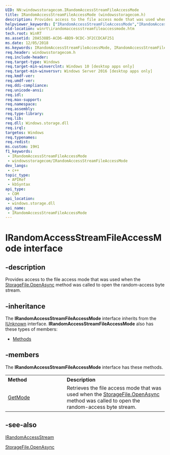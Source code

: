 ```yaml
---
UID: NN:windowsstoragecom.IRandomAccessStreamFileAccessMode
title: IRandomAccessStreamFileAccessMode (windowsstoragecom.h)
description: Provides access to the file access mode that was used when the StorageFile.OpenAsync method was called to open the random-access byte stream.
helpviewer_keywords: ["IRandomAccessStreamFileAccessMode","IRandomAccessStreamFileAccessMode interface [Windows Runtime]","IRandomAccessStreamFileAccessMode interface [Windows Runtime]","described","windowsstoragecom/IRandomAccessStreamFileAccessMode","winrt.irandomaccessstreamfileaccessmode"]
old-location: winrt\irandomaccessstreamfileaccessmode.htm
tech.root: WinRT
ms.assetid: 20A538B5-ACD6-4BD9-9CDC-3F2CCDCAF251
ms.date: 12/05/2018
ms.keywords: IRandomAccessStreamFileAccessMode, IRandomAccessStreamFileAccessMode interface [Windows Runtime], IRandomAccessStreamFileAccessMode interface [Windows Runtime],described, windowsstoragecom/IRandomAccessStreamFileAccessMode, winrt.irandomaccessstreamfileaccessmode
req.header: windowsstoragecom.h
req.include-header: 
req.target-type: Windows
req.target-min-winverclnt: Windows 10 [desktop apps only]
req.target-min-winversvr: Windows Server 2016 [desktop apps only]
req.kmdf-ver: 
req.umdf-ver: 
req.ddi-compliance: 
req.unicode-ansi: 
req.idl: 
req.max-support: 
req.namespace: 
req.assembly: 
req.type-library: 
req.lib: 
req.dll: Windows.storage.dll
req.irql: 
targetos: Windows
req.typenames: 
req.redist: 
ms.custom: 19H1
f1_keywords:
 - IRandomAccessStreamFileAccessMode
 - windowsstoragecom/IRandomAccessStreamFileAccessMode
dev_langs:
 - c++
topic_type:
 - APIRef
 - kbSyntax
api_type:
 - COM
api_location:
 - windows.storage.dll
api_name:
 - IRandomAccessStreamFileAccessMode
---
```


# IRandomAccessStreamFileAccessMode interface


## -description

Provides access to the file access mode that was used when the <a href="https://docs.microsoft.com/uwp/api/windows.storage.storagefile.openasync">StorageFile.OpenAsync</a> method was called to open the random-access byte stream.

## -inheritance

The <b xmlns:loc="http://microsoft.com/wdcml/l10n">IRandomAccessStreamFileAccessMode</b> interface inherits from the <a href="https://docs.microsoft.com/windows/desktop/api/unknwn/nn-unknwn-iunknown">IUnknown</a> interface. <b>IRandomAccessStreamFileAccessMode</b> also has these types of members:
<ul>
<li><a href="https://docs.microsoft.com/">Methods</a></li>
</ul>

## -members

The <b>IRandomAccessStreamFileAccessMode</b> interface has these methods.
<table class="members" id="memberListMethods">
<tr>
<th align="left" width="37%">Method</th>
<th align="left" width="63%">Description</th>
</tr>
<tr data="declared;">
<td align="left" width="37%">
<a href="https://docs.microsoft.com/windows/desktop/api/windowsstoragecom/nf-windowsstoragecom-irandomaccessstreamfileaccessmode-getmode">GetMode</a>
</td>
<td align="left" width="63%">
Retrieves the file access mode that was used when the <a href="https://docs.microsoft.com/uwp/api/windows.storage.storagefile.openasync">StorageFile.OpenAsync</a> method was called to open the random-access byte stream.

</td>
</tr>
</table>

## -see-also

<a href="https://docs.microsoft.com/previous-versions/hh438400(v=vs.85)">IRandomAccessStream</a>



<a href="https://docs.microsoft.com/uwp/api/windows.storage.storagefile.openasync">StorageFile.OpenAsync</a>

